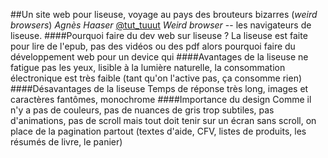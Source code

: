 ##Un site web pour liseuse, voyage au pays des brouteurs bizarres (*weird browsers*)
*Agnès Haaser* [@tut_tuuut](http://twitter.com/tut_tuuut)
*Weird browser* -- les navigateurs de liseuse. 
####Pourquoi faire du dev web sur liseuse ?
La liseuse est faite pour lire de l'epub, pas des vidéos ou des pdf alors pourquoi faire du développement web pour un device qui 
####Avantages de la liseuse
ne fatigue pas les yeux, lisible à la lumière naturelle, la consommation électronique est très faible (tant qu'on l'active pas, ça consomme rien)
####Désavantages de la liseuse
Temps de réponse très long, images et caractères fantômes, monochrome 
####Importance du design 
Comme il n'y a pas de couleurs, pas de nuances de gris trop subtiles, pas d'animations, pas de scroll mais tout doit tenir sur un écran sans scroll, on place de la pagination partout (textes d'aide, CFV, listes de produits, les résumés de livre, le panier)